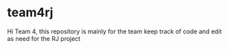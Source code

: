 # team4rj

Hi Team 4, this repository is mainly for the team keep track of code and edit as need for the RJ project 

